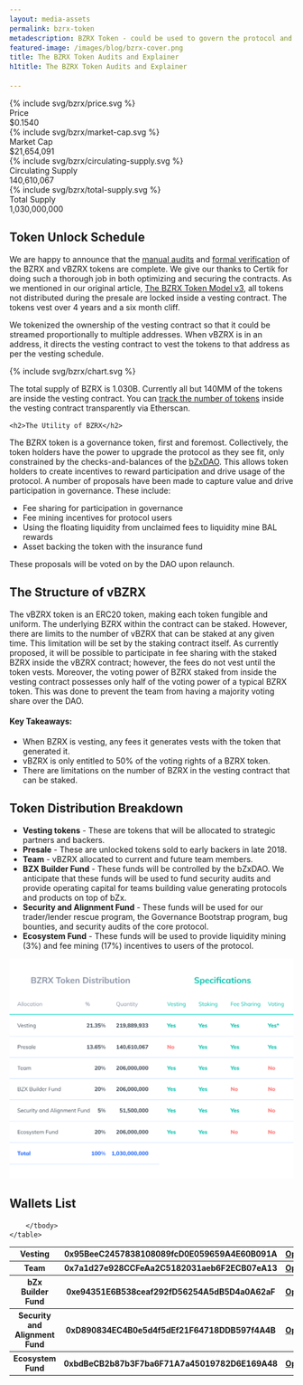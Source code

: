 ```yaml
---
layout: media-assets
permalink: bzrx-token
metadescription: BZRX Token - could be used to govern the protocol and as a medium of exchange
featured-image: /images/blog/bzrx-cover.png
title: The BZRX Token Audits and Explainer
h1title: The BZRX Token Audits and Explainer

---
```

<script>
document.addEventListener('DOMContentLoaded', function (){

    function numberWithCommas(x) {
        var parts = x.toString().split(".");
        parts[0] = parts[0].replace(/\B(?=(\d{3})+(?!\d))/g, ",");
        return parts.join(".");
    }
    const circulatingSupply = 140610067;
    document.getElementById("circulating-supply").innerHTML = numberWithCommas(circulatingSupply);

    fetch("https://api.coingecko.com/api/v3/simple/price?ids=bzx-protocol&vs_currencies=usd")
    .then(response => response.json())
    .then(data => {
        const bzrxPrice = data["bzx-protocol"]["usd"];
        const marketCap = bzrxPrice * circulatingSupply
        document.getElementById("bzrx-price").innerHTML = `<span class="sign">$</span>${numberWithCommas(bzrxPrice.toFixed(4))}`;
        document.getElementById("market-cap").innerHTML = `<span class="sign">$</span>${numberWithCommas(marketCap.toFixed(0))}`;
    })
}, false);

</script>
<div class="container container-xl">
    <div class="container-bzrx">
        <div class="item-bzrx">
            <div class="icon">{% include svg/bzrx/price.svg %}</div>
            <div class="title">Price</div>
            <div id="bzrx-price" class="value"><span class="sign">$</span>0.1540</div>
        </div>
        <div class="item-bzrx">
            <div class="icon">{% include svg/bzrx/market-cap.svg %}</div>
            <div class="title">Market Cap</div>
            <div id="market-cap" class="value"><span class="sign">$</span>21,654,091</div>
        </div>
        <div class="item-bzrx">
            <div class="icon">{% include svg/bzrx/circulating-supply.svg %}</div>
            <div class="title">Circulating Supply</div>
            <div id="circulating-supply" class="value">140,610,067</div>
        </div>
        <div class="item-bzrx">
            <div class="icon">{% include svg/bzrx/total-supply.svg %}</div>
            <div class="title">Total Supply</div>
            <div class="value">1,030,000,000</div>
        </div>
    </div>
</div>

<div class="container container-md content-bzrx">
    <h2>Token Unlock Schedule</h2>
    <p>We are happy to announce that the <a href="/pdfs/BZRX_vBZRX_CertiK_Report_1_07_11_2020.pdf">manual audits</a> and <a href="/pdfs/BZRX_vBZRX_CertiK_Verification_Report_1_07_11_2020.pdf">formal verification</a> of the BZRX and vBZRX tokens are complete. We give our thanks to Certik for doing such a thorough job in both optimizing and securing the contracts. As we mentioned in our original article, <a href="https://bzx.network/blog/bzrx-token">The BZRX Token Model v3</a>, all tokens not distributed during the presale are locked inside a vesting contract. The tokens vest over 4 years and a six month cliff. </p>
<p>We tokenized the ownership of the vesting contract so that it could be streamed proportionally to multiple addresses. When vBZRX is in an address, it directs the vesting contract to vest the tokens to that address as per the vesting schedule.</p>
    <div class="container-chart">{% include svg/bzrx/chart.svg %}</div>
    <p>The total supply of BZRX is 1.030B. Currently all but 140MM of the tokens are inside the vesting contract. You can <a href="https://etherscan.io/token/0xB72B31907C1C95F3650b64b2469e08EdACeE5e8F">track the number of tokens</a> inside the vesting contract transparently via Etherscan.</p>

    <h2>The Utility of BZRX</h2>
<p>The BZRX token is a governance token, first and foremost. Collectively, the token holders have the power to upgrade the protocol as they see fit, only constrained by the checks-and-balances of the <a href="https://bzx.network/blog/introducing-bzxdao">bZxDAO</a>. This allows token holders to create incentives to reward participation and drive usage of the protocol. A number of proposals have been made to capture value and drive participation in governance. These include: </p>

<ul>
  <li>Fee sharing for participation in governance </li>
  <li>Fee mining incentives for protocol users</li>
  <li>Using the floating liquidity from unclaimed fees to liquidity mine BAL rewards</li>
  <li>Asset backing the token with the insurance fund </li>
</ul>
<p>These proposals will be voted on by the DAO upon relaunch.
</p>
<h2>The Structure of vBZRX</h2>
<p>The vBZRX token is an ERC20 token, making each token fungible and uniform. The underlying BZRX within the contract can be staked. However, there are limits to the number of vBZRX that can be staked at any given time. This limitation will be set by the staking contract itself. As currently proposed, it will be possible to participate in fee sharing with the staked BZRX inside the vBZRX contract; however, the fees do not vest until the token vests. Moreover, the voting power of BZRX staked from inside the vesting contract possesses only half of the voting power of a typical BZRX token. This was done to prevent the team from having a majority voting share over the DAO.
</p>
<h4>Key Takeaways:</h4>

<ul>
  <li>When BZRX is vesting, any fees it generates vests with the token that generated it.</li>
  <li>vBZRX is only entitled to 50% of the voting rights of a BZRX token.</li>
  <li>There are limitations on the number of BZRX in the vesting contract that can be staked.</li>

</ul>
    <h2>Token Distribution Breakdown</h2>
    <ul>
      <li><strong>Vesting tokens</strong> - These are tokens that will be allocated to strategic partners and backers.</li>

<li><strong>Presale</strong> - These are unlocked tokens sold to early backers in late 2018.</li>

<li><strong>Team</strong> - vBZRX allocated to current and future team members.</li>

<li><strong>BZX Builder Fund</strong> - These funds will be controlled by the bZxDAO. We anticipate that these funds will be used to fund security audits and provide operating capital for teams building value generating protocols and products on top of bZx.</li>

<li><strong>Security and Alignment Fund</strong> - These funds will be used for our trader/lender rescue program, the Governance Bootstrap program, bug bounties, and security audits of the core protocol.</li>

<li><strong>Ecosystem Fund</strong> - These funds will be used to provide liquidity mining (3%) and fee mining (17%) incentives to users of the protocol.</li>
</ul>
</div>
<!--
<div class="container container-xl">
    <div class="container-locked">
        <div class="container container-md content-bzrx">
            <div class="d-flex f-wrap">
                <div class="item-locked">
                    <div class="title">Total number <br /> of locked tokens</div>
                    <div class="value">14,383,208.540</div>
                </div>
                <div class="item-locked">
                    <div class="title">Investors, team members & <br /> users with locked tokens</div>
                    <div class="value">356</div>
                </div>
            </div>
        </div>
    </div>
</div> -->
<div class="container container-md content-bzrx">
  <div class="container-chart">
<img src="/images/blog/Table%2002.png" alt=""></div>
</div>
<h2>Wallets List</h2>

<div class="container container-xl overflow-x-scroll">
    <table class="bzrx-table">
        <tbody>
            <tr class="bzrx-row">
                <th class="title">Vesting</th>
                <th class="account">0x95BeeC2457838108089fcD0E059659A4E60B091A</th>
                <th class="action"><a href="https://etherscan.io/address/0x95BeeC2457838108089fcD0E059659A4E60B091A">Open</a></th>
            </tr>
            <tr class="bzrx-row">
                <th class="title">Team</th>
                <th class="account">0x7a1d27e928CCFeAa2C5182031aeb6F2ECB07eA13</th>
                <th class="action"><a href="https://etherscan.io/address/0x7a1d27e928CCFeAa2C5182031aeb6F2ECB07eA13">Open</a></th>
            </tr>
            <tr class="bzrx-row">
                <th class="title">bZx Builder Fund</th>
                <th class="account">0xe94351E6B538ceaf292fD56254A5dB5D4a0A62aF</th>
                <th class="action"><a href="https://etherscan.io/address/0xe94351E6B538ceaf292fD56254A5dB5D4a0A62aF">Open</a></th>
            </tr>
            <tr class="bzrx-row">
                <th class="title">Security and Alignment Fund</th>
                <th class="account">0xD890834EC4B0e5d4f5dEf21F64718DDB597f4A4B</th>
                <th class="action"><a href="https://etherscan.io/address/0xD890834EC4B0e5d4f5dEf21F64718DDB597f4A4B">Open</a></th>
            </tr>
            <tr class="bzrx-row">
                <th class="title">Ecosystem Fund</th>
                <th class="account">0xbdBeCB2b87b3F7ba6F71A7a45019782D6E169A48</th>
                <th class="action"><a href="https://etherscan.io/address/0xbdBeCB2b87b3F7ba6F71A7a45019782D6E169A48">Open</a></th>
            </tr>

        </tbody>
    </table>
</div>
